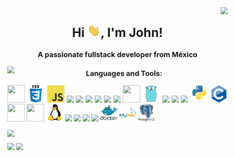 <img align='right' style="margin-right: 0px;" src='https://user-images.githubusercontent.com/5713670/87202985-820dcb80-c2b6-11ea-9f56-7ec461c497c3.gif' width='px;'>

<h1 align="center">Hi <img src="https://raw.githubusercontent.com/ABSphreak/ABSphreak/master/gifs/Hi.gif" width="30px">, I'm John!</h1>

<h3 align="center">A passionate fullstack developer from México</h3>
<a href="https://www.linkedin.com/in/johnvo95/" target="_blank"><img align="left" src="https://image.flaticon.com/icons/png/512/174/174857.png" width="30px;"></a>
<h3 align="center">Languages and Tools:</h3>

<p align="justify">
<img src="https://www.vectorlogo.zone/logos/w3_html5/w3_html5-icon.svg" width="40" height="40"/>
<img src="https://raw.githubusercontent.com/devicons/devicon/master/icons/css3/css3-original-wordmark.svg" width="40" height="40"/>
<img src="https://raw.githubusercontent.com/devicons/devicon/master/icons/javascript/javascript-original.svg" width="40" height="40"/>
<img src="https://www.vectorlogo.zone/logos/getbootstrap/getbootstrap-icon.svg" width="40px;">
<img src="https://iconape.com/wp-content/files/zg/371252/svg/371252.svg" width="65px">
<img src="https://www.vectorlogo.zone/logos/tailwindcss/tailwindcss-icon.svg" width="40px;">
<img src="https://raw.githubusercontent.com/webpack/media/master/logo/icon-square-big.png" width="40px;">
<img src="https://www.vectorlogo.zone/logos/jquery/jquery-vertical.svg" width="40px;">
<img src="https://www.markusantonwolf.com/media/pages/blog/alpine-js/1468511062-1596675049/alpinejs-logo.svg" width="40px;">
<img src="https://www.vectorlogo.zone/logos/flutterio/flutterio-icon.svg" width="40" height="40"/>
<img src="https://raw.githubusercontent.com/devicons/devicon/master/icons/go/go-original.svg" width="40" height="40"/>
<img src="https://www.vectorlogo.zone/logos/laravel/laravel-icon.svg" width="40px;">
<img src="https://laravel-livewire.com/img/twitter.png" width="40pxM">
<img src="https://www.vectorlogo.zone/logos/php/php-ar21.svg" width="80px;">
<img src="https://raw.githubusercontent.com/devicons/devicon/master/icons/python/python-original.svg" width="40" height="40"/>
<img src="https://raw.githubusercontent.com/devicons/devicon/master/icons/c/c-original.svg" width="40" height="40"/>
<img src="https://community.infoblox.com/t5/image/serverpage/image-id/2195iA290BF7E3BA6064D/image-size/large/is-moderation-mode/true?v=1.0&px=999" width="40" height="40"/>
<img src="https://www.vectorlogo.zone/logos/git-scm/git-scm-icon.svg" width="40" height="40"/>
<img src="https://raw.githubusercontent.com/devicons/devicon/master/icons/linux/linux-original.svg" alt="linux" width="40" height="40"/>
<img src="https://www.vectorlogo.zone/logos/ubuntu/ubuntu-icon.svg" width="40px;">
<img src="https://www.vectorlogo.zone/logos/debian/debian-icon.svg" width="40px;">
<img src="https://www.vectorlogo.zone/logos/centos/centos-icon.svg" width="40px;"> 
<img src="https://www.vectorlogo.zone/logos/travis-ci/travis-ci-icon.svg" width="40px;"
<img src="https://www.vectorlogo.zone/logos/gitlab/gitlab-icon.svg" width="40px;">
<img src="https://raw.githubusercontent.com/devicons/devicon/master/icons/docker/docker-original-wordmark.svg" width="40" height="40"/>
<img src="https://raw.githubusercontent.com/devicons/devicon/master/icons/mysql/mysql-original-wordmark.svg" width="40" height="40"/>
<img src="https://raw.githubusercontent.com/devicons/devicon/master/icons/postgresql/postgresql-original-wordmark.svg" width="40" height="40"/>
</p>
<!--<p align="justify">-->
<img align="center" src="https://github-readme-stats.vercel.app/api?username=LfJohnVo&count_private=true&show_icons=true&theme=radical">
<p align="justify">
<img style="width:300px;" src="https://cdn.dribbble.com/users/1792477/screenshots/6816387/ezgif.com-resize__3_.gif">
<img src="https://github-readme-stats.vercel.app/api/top-langs/?username=LfJohnVo&layout=compact&theme=radical">
</p>
